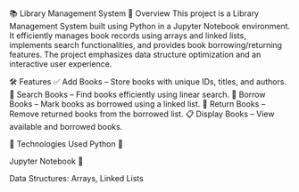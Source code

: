 📚 Library Management System
📌 Overview
This project is a Library Management System built using Python in a Jupyter Notebook environment. It efficiently manages book records using arrays and linked lists, implements search functionalities, and provides book borrowing/returning features. The project emphasizes data structure optimization and an interactive user experience.

🛠 Features
✅ Add Books – Store books with unique IDs, titles, and authors.
🔎 Search Books – Find books efficiently using linear search.
📖 Borrow Books – Mark books as borrowed using a linked list.
🔄 Return Books – Remove returned books from the borrowed list.
📋 Display Books – View available and borrowed books.

📂 Technologies Used
Python 🐍

Jupyter Notebook 📓

Data Structures: Arrays, Linked Lists
